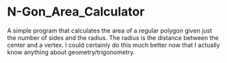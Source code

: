 # N-Gon_Area_Calculator
A simple program that calculates the area of a regular polygon given just the number of sides and the radius.
The radius is the distance between the center and a vertex.
I could certainly do this much better now that I actually know anything about geometry/trigonometry.

